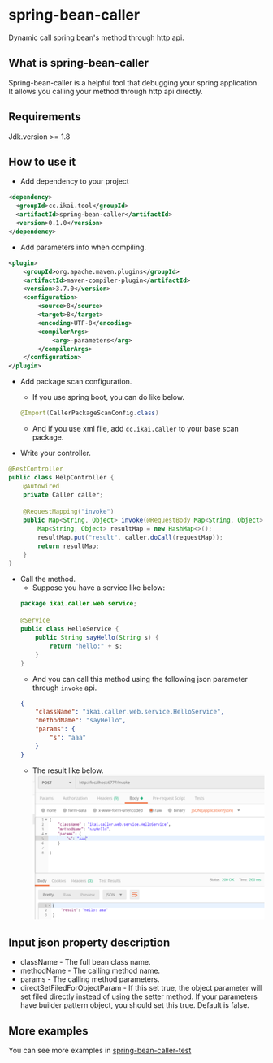 # spring-bean-caller
Dynamic call spring bean's method through http api.

## What is spring-bean-caller
Spring-bean-caller is a helpful tool that debugging your spring application. It allows you calling your method through http api directly.

## Requirements
Jdk.version >= 1.8

## How to use it
* Add dependency to your project
```xml
<dependency>
  <groupId>cc.ikai.tool</groupId>
  <artifactId>spring-bean-caller</artifactId>
  <version>0.1.0</version>
</dependency>
```

* Add parameters info when compiling. 
```xml 
<plugin>
    <groupId>org.apache.maven.plugins</groupId>
    <artifactId>maven-compiler-plugin</artifactId>
    <version>3.7.0</version>
    <configuration>
        <source>8</source>
        <target>8</target>
        <encoding>UTF-8</encoding>
        <compilerArgs>
            <arg>-parameters</arg>
        </compilerArgs>
    </configuration>
</plugin>
```

* Add package scan configuration. 
    - If you use spring boot, you can do like below. 
    ```java 
    @Import(CallerPackageScanConfig.class)
    ```
    - And if you use xml file, add `cc.ikai.caller` to your base scan package. 

* Write your controller.
```java
@RestController
public class HelpController {
    @Autowired
    private Caller caller;
    
    @RequestMapping("invoke")
    public Map<String, Object> invoke(@RequestBody Map<String, Object> requestMap) {
        Map<String, Object> resultMap = new HashMap<>();
        resultMap.put("result", caller.doCall(requestMap));
        return resultMap;
    }
}
```

* Call the method. 
    - Suppose you have a service like below:
    ```java 
    package ikai.caller.web.service;
    
    @Service
    public class HelloService { 
        public String sayHello(String s) {
            return "hello:" + s;
        }
    }
    ```
    - And you can call this method using the following json parameter through `invoke` api.
    ```json
    {
        "className": "ikai.caller.web.service.HelloService",
        "methodName": "sayHello",
        "params": {
            "s": "aaa"
        }
    } 
    ```
    - The result like below.
    ![](screenshot/demo.png)

## Input json property description
* className - The full bean class name.
* methodName - The calling method name.
* params - The calling method parameters.
* directSetFiledForObjectParam - If this set true, the object parameter will set filed directly instead of using the setter method. If your parameters have builder pattern object, you should set this true. Default is false.

## More examples
You can see more examples in [spring-bean-caller-test](https://github.com/zhangjikai/spring-bean-caller-test)
